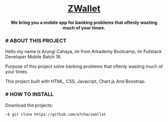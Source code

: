 <h1 align="center">
	<a href="https://e-money-zwallet.netlify.app/">
		ZWallet
	</a>
</h1>

<p align="center">
 <strong>We bring you a mobile app for banking problems that oftenly wasting much of your times.</strong>
</p>


### # ABOUT THIS PROJECT
Hello my name is Arungi Cahaya, im from Arkademy Bootcamp, im Fullstack Developer Mobile Batch 18.

Purpose of this project solve banking problems that oftenly wasting much of your times.

This project built with HTML, CSS, Javacript, Chart.js And Boostrap.

### # HOW TO INSTALL
Download the projects: 
```
~$ git clone https://github.com/a7cha/zwallet
